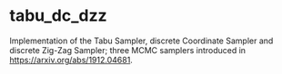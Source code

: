 # tabu_dc_dzz
Implementation of the Tabu Sampler, discrete Coordinate Sampler and discrete Zig-Zag Sampler; three MCMC samplers introduced in https://arxiv.org/abs/1912.04681.
